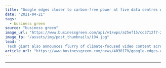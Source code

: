```yaml
---
title: "Google edges closer to carbon-free power at five data centres worldwide"
date: "2021-04-21"
tags: 
  - business green
source: "business green"
image_url: "https://www.businessgreen.com/api/v1/wps/a25ef15/cd3712f7-2fc8-449b-b730-30bf797d9680/5/Google-data-centre-185x114.jpg"
image_fp: "/assets/img/post_thumbnails/104.jpg"
lead: "
 Tech giant also announces flurry of climate-focused video content across YouTube this year in run up to COP26, featuring Sir David Attenborough and Bill Gates ..."
article_url: "https://www.businessgreen.com/news/4030170/google-edges-closer-carbon-free-power-centres-worldwide"
---
```


---
